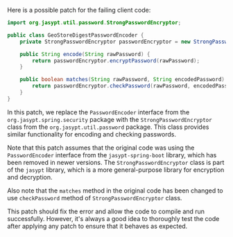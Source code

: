 Here is a possible patch for the failing client code:
```java
import org.jasypt.util.password.StrongPasswordEncryptor;

public class GeoStoreDigestPasswordEncoder {
    private StrongPasswordEncryptor passwordEncryptor = new StrongPasswordEncryptor();

    public String encode(String rawPassword) {
        return passwordEncryptor.encryptPassword(rawPassword);
    }

    public boolean matches(String rawPassword, String encodedPassword) {
        return passwordEncryptor.checkPassword(rawPassword, encodedPassword);
    }
}
```
In this patch, we replace the `PasswordEncoder` interface from the `org.jasypt.spring.security` package with the `StrongPasswordEncryptor` class from the `org.jasypt.util.password` package. This class provides similar functionality for encoding and checking passwords.

Note that this patch assumes that the original code was using the `PasswordEncoder` interface from the `jasypt-spring-boot` library, which has been removed in newer versions. The `StrongPasswordEncryptor` class is part of the `jasypt` library, which is a more general-purpose library for encryption and decryption.

Also note that the `matches` method in the original code has been changed to use `checkPassword` method of `StrongPasswordEncryptor` class.

This patch should fix the error and allow the code to compile and run successfully. However, it's always a good idea to thoroughly test the code after applying any patch to ensure that it behaves as expected.